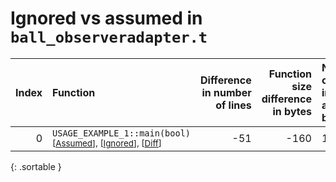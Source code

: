 # Ignored vs assumed in `ball_observeradapter.t`

<script src="../sorttable.js"></script>

|   Index | Function                                                                                                       |   Difference in number of lines |   Function size difference in bytes | Number of lines in assumed build   | Number of bytes in assumed build   | Number of lines in ignored build   | Number of bytes in ignored build   |
|--------:|:---------------------------------------------------------------------------------------------------------------|--------------------------------:|------------------------------------:|:-----------------------------------|:-----------------------------------|:-----------------------------------|:-----------------------------------|
|       0 | `USAGE_EXAMPLE_1::main(bool)` <sup>\[[Assumed](0.assume.s)\], \[[Ignored](0.none.s)\], \[[Diff](0.diff.html)\] |                             -51 |                                -160 | 1,824                              | 4,212,272                          | 1,984                              | 4,212,272                          |
{: .sortable }
